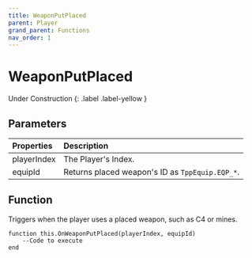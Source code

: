 ```yaml
---
title: WeaponPutPlaced
parent: Player
grand_parent: Functions
nav_order: 1
---
```


# WeaponPutPlaced
Under Construction
{: .label .label-yellow }

## Parameters

|Properties|Description|
|:-|:-|
|playerIndex|The Player's Index.|
|equipId|Returns placed weapon's ID as `TppEquip.EQP_*`.|

## Function

Triggers when the player uses a placed weapon, such as C4 or mines.
```
function this.OnWeaponPutPlaced(playerIndex, equipId) 
	--Code to execute
end
```